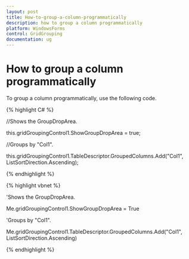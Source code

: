 ```yaml
---
layout: post
title: How-to-group-a-column-programmatically
description: how to group a column programmatically
platform: WindowsForms
control: GridGrouping
documentation: ug
---
```


# How to group a column programmatically

To group a column programmatically, use the following code.



{% highlight C# %}


//Shows the GroupDropArea.

this.gridGroupingControl1.ShowGroupDropArea = true;

//Groups by "Col1".

this.gridGroupingControl1.TableDescriptor.GroupedColumns.Add("Col1", ListSortDirection.Ascending);


{% endhighlight %}



{% highlight vbnet %}



'Shows the GroupDropArea.

Me.gridGroupingControl1.ShowGroupDropArea = True

'Groups by "Col1".

Me.gridGroupingControl1.TableDescriptor.GroupedColumns.Add("Col1", ListSortDirection.Ascending)

{% endhighlight %}

